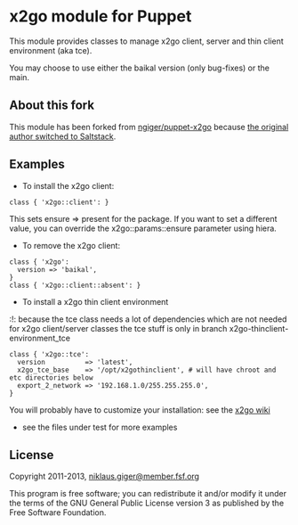 # x2go module for Puppet

This module provides classes to manage x2go client, server and thin client environment (aka tce).

You may choose to use either the baikal version (only bug-fixes) or the main.

## About this fork

This module has been forked from [ngiger/puppet-x2go](https://github.com/ngiger/puppet-x2go "ngiger/puppet-x2go") because 
[the original author switched to Saltstack](https://github.com/ngiger/puppet-x2go/pull/5#issuecomment-262303301 "PR 5, issuecomment").

## Examples

* To install the x2go client:

```
class { 'x2go::client': }
```

This sets ensure => present for the package. If you want to set a different
value, you can override the x2go::params::ensure parameter using hiera.

* To remove the x2go client:

```
class { 'x2go':
  version => 'baikal',
}
class { 'x2go::client::absent': }
```

* To install a x2go thin client environment

:!: because the tce class needs a lot of dependencies which are not needed for x2go client/server classes the tce stuff is only in branch x2go-thinclient-environment_tce


```
class { 'x2go::tce':
  version          => 'latest',
  x2go_tce_base    => '/opt/x2gothinclient', # will have chroot and etc directories below
  export_2_network => '192.168.1.0/255.255.255.0',
}
```

You will probably have to customize your installation: see the [x2go wiki](http://wiki.x2go.org/doku.php/wiki:advanced:tce:install "x2go documentation: tce:install")

* see the files under test for more examples

## License

Copyright 2011-2013, niklaus.giger@member.fsf.org

This program is free software; you can redistribute  it and/or modify it under the terms of the GNU General Public License version 3 as published by
the Free Software Foundation.
